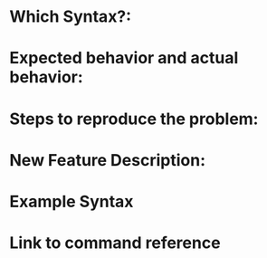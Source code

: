 # Which Syntax?:

# Expected behavior and actual behavior:

# Steps to reproduce the problem:

# New Feature Description:

# Example Syntax

# Link to command reference
